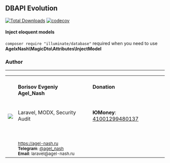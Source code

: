 ## DBAPI Evolution
[![Total Downloads](https://poser.pugx.org/agelxnash/laravel-magic-dto/d/total.png)](https://packagist.org/packages/agelxnash/laravel-magic-dto) [![codecov](https://codecov.io/gh/AgelxNash/magicDto/graph/badge.svg?token=U92VBOENZJ)](https://codecov.io/gh/AgelxNash/magicDto)


#### Inject eloquent models
`composer require "illuminate/database"` required when you need to use **AgelxNash\MagicDto\Attributes\InjectModel**

### Author
---------
<table>
  <tr>
    <td valign="center" align="center"><img src="http://www.gravatar.com/avatar/bf12d44182c98288015f65c9861903aa?s=250"></td>
	<td valign="top">
		<h4>Borisov Evgeniy
		<br />
		Agel_Nash</h4>
		<br />
	    Laravel, MODX, Security Audit
		<br />
		<br />
		<br />
		<br />
        <small>
            <a href="https://agel-nash.ru">https://agel-nash.ru</a>
		    <br />
		    <strong>Telegram</strong>: <a href="https://t.me/Agel_Nash">@agel_nash</a>
		    <br />
		    <strong>Email</strong>: laravel@agel-nash.ru
		</small>
	</td>
	<td valign="top">
		<h4>Donation<br /><br /></h4>
		<br />
		<strong>ЮMoney</strong>: <a href="https://yoomoney.ru/to/41001299480137">41001299480137</a><br />
	</td>
  </tr>
</table>
